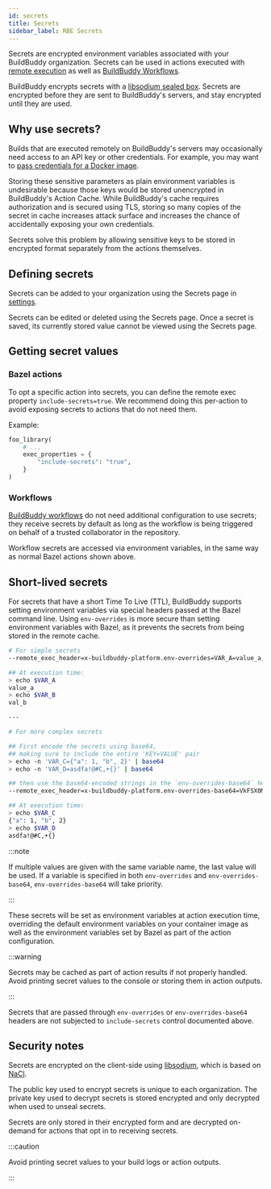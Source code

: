 ```yaml
---
id: secrets
title: Secrets
sidebar_label: RBE Secrets
---
```


Secrets are encrypted environment variables associated with your
BuildBuddy organization. Secrets can be used in actions executed with
[remote execution](remote-build-execution) as well as [BuildBuddy
Workflows](workflows-introduction).

BuildBuddy encrypts secrets with a
[libsodium sealed box](https://libsodium.gitbook.io/doc/public-key_cryptography/sealed_boxes).
Secrets are encrypted before they are sent to BuildBuddy's
servers, and stay encrypted until they are used.

## Why use secrets?

Builds that are executed remotely on BuildBuddy's servers may occasionally
need access to an API key or other credentials. For example, you may want
to [pass credentials for a Docker image](rbe-platforms#passing-credentials-for-docker-images).

Storing these sensitive parameters as plain environment variables is
undesirable because those keys would be stored unencrypted in BuildBuddy's
Action Cache. While BuildBuddy's cache requires authorization and is secured
using TLS, storing so many copies of the secret in cache increases attack
surface and increases the chance of accidentally exposing your own
credentials.

Secrets solve this problem by allowing sensitive keys to be stored in
encrypted format separately from the actions themselves.

## Defining secrets

Secrets can be added to your organization using the Secrets page in
[settings](https://app.buildbuddy.io/settings/org/secrets).

Secrets can be edited or deleted using the Secrets page. Once a secret
is saved, its currently stored value cannot be viewed using the Secrets
page.

## Getting secret values

### Bazel actions

To opt a specific action into secrets, you can define the remote exec
property `include-secrets=true`. We recommend doing this per-action to
avoid exposing secrets to actions that do not need them.

Example:

```python
foo_library(
    # ...
    exec_properties = {
        "include-secrets": "true",
    }
)
```

### Workflows

[BuildBuddy workflows](workflows-introduction) do not need additional
configuration to use secrets; they receive secrets by default as long as
the workflow is being triggered on behalf of a trusted collaborator in the
repository.

Workflow secrets are accessed via environment variables, in the same way
as normal Bazel actions shown above.

## Short-lived secrets

For secrets that have a short Time To Live (TTL), BuildBuddy supports setting
environment variables via special headers passed at the Bazel command line.
Using `env-overrides` is more secure than setting environment variables with Bazel,
as it prevents the secrets from being stored in the remote cache.

```bash
# For simple secrets
--remote_exec_header=x-buildbuddy-platform.env-overrides=VAR_A=value_a,VAR_B=val_b

## At execution time:
> echo $VAR_A
value_a
> echo $VAR_B
val_b

---

# For more complex secrets

## First encode the secrets using base64,
## making sure to include the entire 'KEY=VALUE' pair
> echo -n 'VAR_C={"a": 1, "b", 2}' | base64
> echo -n 'VAR_D=asdfa!@#C,+{}' | base64

## then use the base64-encoded strings in the `env-overrides-base64` header, comma separated.
--remote_exec_header=x-buildbuddy-platform.env-overrides-base64=VkFSX0M9eyJhIjogMSwgImIiLCAyfQ==,VkFSX0Q9YXNkZmEhQCNDLCt7fQ==

## At execution time:
> echo $VAR_C
{"a": 1, "b", 2}
> echo $VAR_D
asdfa!@#C,+{}
```

:::note

If multiple values are given with the same variable name, the last value will be used.
If a variable is specified in both `env-overrides` and `env-overrides-base64`,
`env-overrides-base64` will take priority.

:::

These secrets will be set as environment variables at action execution time,
overriding the default environment variables on your container image as well as
the environment variables set by Bazel as part of the action configuration.

:::warning

Secrets may be cached as part of action results if not properly handled.
Avoid printing secret values to the console or storing them in action outputs.

:::

Secrets that are passed through `env-overrides` or `env-overrides-base64` headers
are not subjected to `include-secrets` control documented above.

## Security notes

Secrets are encrypted on the client-side using
[libsodium](https://doc.libsodium.org/), which is based on
[NaCl](http://nacl.cr.yp.to/).

The public key used to encrypt secrets is unique to each organization. The
private key used to decrypt secrets is stored encrypted and only decrypted
when used to unseal secrets.

Secrets are only stored in their encrypted form and are decrypted
on-demand for actions that opt in to receiving secrets.

:::caution

Avoid printing secret values to your build logs or action outputs.

:::
